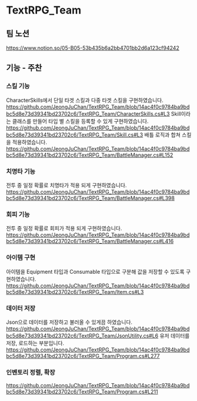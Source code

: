# TextRPG_Team
## 팀 노션
https://www.notion.so/05-B05-53b435b6a2bb4701bb2d6a123cf94242

## 기능 - 주찬
### 스킬 기능
CharacterSkills에서 단일 타겟 스킬과 다중 타겟 스킬을 구현하였습니다.
https://github.com/JeongJuChan/TextRPG_Team/blob/14ac4f0c9784ba9bdbc5d8e73d39341bd23702c6/TextRPG_Team/CharacterSkills.cs#L3
Skill이라는 클래스를 만들어 타입 별 스킬을 등록할 수 있게 구현하였습니다.
https://github.com/JeongJuChan/TextRPG_Team/blob/14ac4f0c9784ba9bdbc5d8e73d39341bd23702c6/TextRPG_Team/Skill.cs#L3
배틀 로직과 합쳐 스킬을 적용하였습니다.
https://github.com/JeongJuChan/TextRPG_Team/blob/14ac4f0c9784ba9bdbc5d8e73d39341bd23702c6/TextRPG_Team/BattleManager.cs#L152
### 치명타 기능
전투 중 일정 확률로 치명타가 적용 되게 구현하였습니다.
https://github.com/JeongJuChan/TextRPG_Team/blob/14ac4f0c9784ba9bdbc5d8e73d39341bd23702c6/TextRPG_Team/BattleManager.cs#L398
### 회피 기능
전투 중 일정 확률로 회피가 적용 되게 구현하였습니다.
https://github.com/JeongJuChan/TextRPG_Team/blob/14ac4f0c9784ba9bdbc5d8e73d39341bd23702c6/TextRPG_Team/BattleManager.cs#L416
### 아이템 구현
아이템을 Equipment 타입과 Consumable 타입으로 구분해 값을 저장할 수 있도록 구현하였습니다.
https://github.com/JeongJuChan/TextRPG_Team/blob/14ac4f0c9784ba9bdbc5d8e73d39341bd23702c6/TextRPG_Team/Item.cs#L3
### 데이터 저장
Json으로 데이터를 저장하고 불러올 수 있게끔 하였습니다.
https://github.com/JeongJuChan/TextRPG_Team/blob/14ac4f0c9784ba9bdbc5d8e73d39341bd23702c6/TextRPG_Team/JsonUtility.cs#L6
유저 데이터를 저장, 로드하는 부분입니다.
https://github.com/JeongJuChan/TextRPG_Team/blob/14ac4f0c9784ba9bdbc5d8e73d39341bd23702c6/TextRPG_Team/Program.cs#L277
### 인벤토리 정렬, 확장
https://github.com/JeongJuChan/TextRPG_Team/blob/14ac4f0c9784ba9bdbc5d8e73d39341bd23702c6/TextRPG_Team/Program.cs#L211
